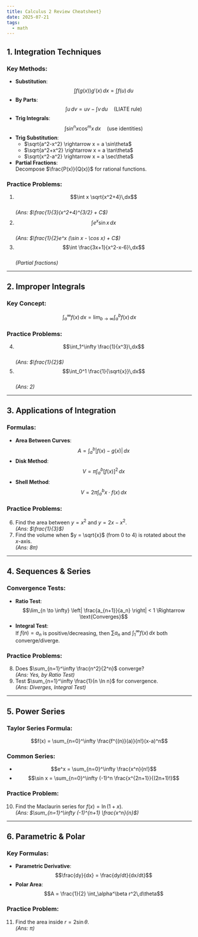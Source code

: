```yaml
---
title: Calculus 2 Review Cheatsheet}
date: 2025-07-21
tags:
  - math
---
```


## 1. Integration Techniques
### Key Methods:
- **Substitution**:  
  $$\int f(g(x))g'(x)\,dx = \int f(u)\,du$$
- **By Parts**:  
  $$\int u\,dv = uv - \int v\,du \quad \text{(LIATE rule)}$$
- **Trig Integrals**:  
  $$\int \sin^n x \cos^m x\,dx \quad \text{(use identities)}$$
- **Trig Substitution**:
  - $\sqrt{a^2-x^2} \rightarrow x = a \sin\theta$
  - $\sqrt{a^2+x^2} \rightarrow x = a \tan\theta$
  - $\sqrt{x^2-a^2} \rightarrow x = a \sec\theta$
- **Partial Fractions**:  
  Decompose $\frac{P(x)}{Q(x)}$ for rational functions.

### Practice Problems:
1. $$\int x \sqrt{x^2+4}\,dx$$  
   *(Ans: $\frac{1}{3}(x^2+4)^{3/2} + C$)*
2. $$\int e^x \sin x\,dx$$  
   *(Ans: $\frac{1}{2}e^x (\sin x - \cos x) + C$)*
3. $$\int \frac{3x+1}{x^2-x-6}\,dx$$  
   *(Partial fractions)*

---

## 2. Improper Integrals
### Key Concept:
$$\int_a^\infty f(x)\,dx = \lim_{b \to \infty} \int_a^b f(x)\,dx$$

### Practice Problems:
4. $$\int_1^\infty \frac{1}{x^3}\,dx$$  
   *(Ans: $\frac{1}{2}$)*
5. $$\int_0^1 \frac{1}{\sqrt{x}}\,dx$$  
   *(Ans: $2$)*

---

## 3. Applications of Integration
### Formulas:
- **Area Between Curves**:  
  $$A = \int_a^b |f(x) - g(x)|\,dx$$
- **Disk Method**:  
  $$V = \pi \int_a^b [f(x)]^2\,dx$$
- **Shell Method**:  
  $$V = 2\pi \int_a^b x \cdot f(x)\,dx$$

### Practice Problems:
6. Find the area between $y = x^2$ and $y = 2x - x^2$.  
   *(Ans: $\frac{1}{3}$)*
7. Find the volume when $y = \sqrt{x}$ (from $0$ to $4$) is rotated about the $x$-axis.  
   *(Ans: $8\pi$)*

---

## 4. Sequences & Series
### Convergence Tests:
- **Ratio Test**:  
  $$\lim_{n \to \infty} \left| \frac{a_{n+1}}{a_n} \right| < 1 \Rightarrow \text{Converges}$$
- **Integral Test**:  
  If $f(n) = a_n$ is positive/decreasing, then $\sum a_n$ and $\int_1^\infty f(x)\,dx$ both converge/diverge.

### Practice Problems:
8. Does $\sum_{n=1}^\infty \frac{n^2}{2^n}$ converge?  
   *(Ans: Yes, by Ratio Test)*
9. Test $\sum_{n=1}^\infty \frac{1}{n \ln n}$ for convergence.  
   *(Ans: Diverges, Integral Test)*

---

## 5. Power Series
### Taylor Series Formula:
$$f(x) = \sum_{n=0}^\infty \frac{f^{(n)}(a)}{n!}(x-a)^n$$

### Common Series:
- $$e^x = \sum_{n=0}^\infty \frac{x^n}{n!}$$
- $$\sin x = \sum_{n=0}^\infty (-1)^n \frac{x^{2n+1}}{(2n+1)!}$$

### Practice Problem:
10. Find the Maclaurin series for $f(x) = \ln(1+x)$.  
    *(Ans: $\sum_{n=1}^\infty (-1)^{n+1} \frac{x^n}{n}$)*

---

## 6. Parametric & Polar
### Key Formulas:
- **Parametric Derivative**:  
  $$\frac{dy}{dx} = \frac{dy/dt}{dx/dt}$$
- **Polar Area**:  
  $$A = \frac{1}{2} \int_\alpha^\beta r^2\,d\theta$$

### Practice Problem:
11. Find the area inside $r = 2 \sin \theta$.  
    *(Ans: $\pi$)*